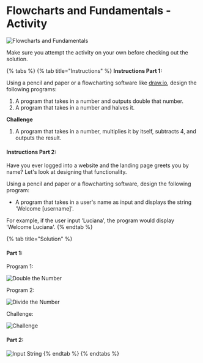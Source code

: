 # Flowcharts and Fundamentals - Activity

![Flowcharts and Fundamentals](../../../.gitbook/assets/image%20%284%29.png)

Make sure you attempt the activity on your own before checking out the solution.

{% tabs %}
{% tab title="Instructions" %}
**Instructions Part 1:**

Using a pencil and paper or a flowcharting software like [draw.io](https://www.draw.io/), design the following programs:

1. A program that takes in a number and outputs double that number.
2. A program that takes in a number and halves it.

**Challenge**

1. A program that takes in a number, multiplies it by itself, subtracts 4, and outputs the result.

#### Instructions Part 2:

Have you ever logged into a website and the landing page greets you by name? Let's look at designing that functionality.

Using a pencil and paper or a flowcharting software, design the following program:

* A program that takes in a user's name as input and displays the string 'Welcome \[username\]'.

For example, if the user input 'Luciana', the program would display 'Welcome Luciana'.
{% endtab %}

{% tab title="Solution" %}
#### Part 1:

Program 1:

![Double the Number](../../../.gitbook/assets/multiply.png)

Program 2:

![Divide the Number](../../../.gitbook/assets/divide.png)

Challenge:

![Challenge](../../../.gitbook/assets/flow-challenge.png)

#### Part 2:

![Input String](../../../.gitbook/assets/input-concat.png)
{% endtab %}
{% endtabs %}



